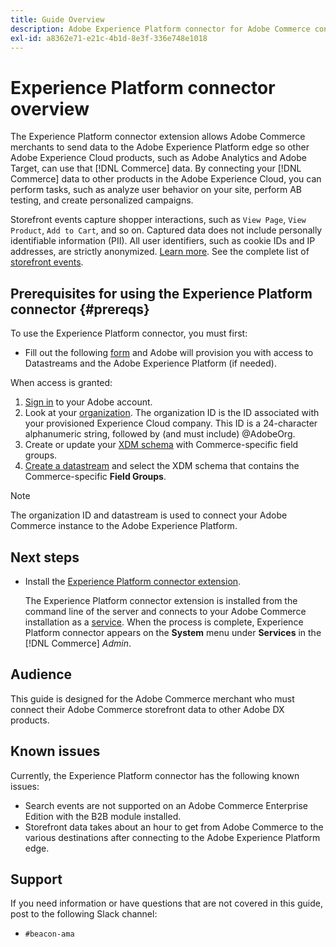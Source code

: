 ```yaml
---
title: Guide Overview
description: Adobe Experience Platform connector for Adobe Commerce connects your [!DNL Commerce] instance to other Adobe Experience Cloud products.
exl-id: a8362e71-e21c-4b1d-8e3f-336e748e1018
---
```

# Experience Platform connector overview

The Experience Platform connector extension allows Adobe Commerce merchants to send data to the Adobe Experience Platform edge so other Adobe Experience Cloud products, such as Adobe Analytics and Adobe Target, can use that [!DNL Commerce] data. By connecting your [!DNL Commerce] data to other products in the Adobe Experience Cloud, you can perform tasks, such as analyze user behavior on your site, perform AB testing, and create personalized campaigns.

Storefront events capture shopper interactions, such as `View Page`, `View Product`, `Add to Cart`, and so on. Captured data does not include personally identifiable information (PII). All user identifiers, such as cookie IDs and IP addresses, are strictly anonymized. [Learn more](https://www.adobe.com/privacy/experience-cloud.html). See the complete list of [storefront events](events.md).

## Prerequisites for using the Experience Platform connector {#prereqs}

To use the Experience Platform connector, you must first:

- Fill out the following [form](https://forms.office.com/pages/responsepage.aspx?id=Wht7-jR7h0OUrtLBeN7O4VH_dtG9hJVAk_TqGkZC2DxUM1FSWkdJOE41UVpUWUw0M1JWV0RKS1VXQi4u) and Adobe will provision you with access to Datastreams and the Adobe Experience Platform (if needed).

When access is granted:

1. [Sign in](https://helpx.adobe.com/manage-account/using/access-adobe-id-account.html) to your Adobe account.
1. Look at your [organization](https://experienceleague.adobe.com/docs/core-services/interface/administration/organizations.html?lang=en#concept_EA8AEE5B02CF46ACBDAD6A8508646255). The organization ID is the ID associated with your provisioned Experience Cloud company. This ID is a 24-character alphanumeric string, followed by (and must include) @AdobeOrg.
1. Create or update your [XDM schema](update-xdm.md) with Commerce-specific field groups.
1. [Create a datastream](https://experienceleague.adobe.com/docs/experience-platform/edge/datastreams/overview.html?lang=en) and select the XDM schema that contains the Commerce-specific **Field Groups**.

>[!NOTE]
>
> The organization ID and datastream is used to connect your Adobe Commerce instance to the Adobe Experience Platform.

## Next steps

- Install the [Experience Platform connector extension](install.md).

    The Experience Platform connector extension is installed from the command line of the server and connects to your Adobe Commerce installation as a [service](../landing/saas.md). When the process is complete, Experience Platform connector appears on the **System** menu under **Services** in the [!DNL Commerce] _Admin_.

## Audience

This guide is designed for the Adobe Commerce merchant who must connect their Adobe Commerce storefront data to other Adobe DX products.

## Known issues

Currently, the Experience Platform connector has the following known issues:

- Search events are not supported on an Adobe Commerce Enterprise Edition with the B2B module installed.
- Storefront data takes about an hour to get from Adobe Commerce to the various destinations after connecting to the Adobe Experience Platform edge.

## Support

If you need information or have questions that are not covered in this guide, post to the following Slack channel:

- `#beacon-ama`
